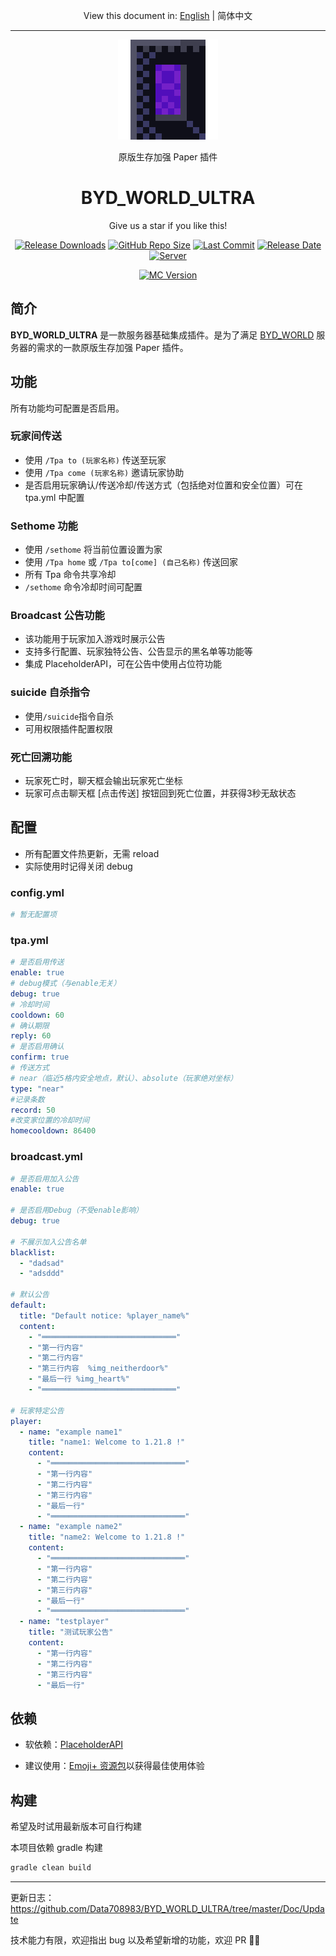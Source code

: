 <p align="center">
    View this document in: <a href="./README.md">English</a> | 简体中文
</p>

---

<a href="https://github.com/Data708983/BYD_WORLD_ULTRA">
  <p align="center"><img src="https://github.com/Data708983/BYD_WORLD_ULTRA/blob/master/Doc/Img/neitherDoor4.png" alt="BYD_ICON"></p>
</a>
<!-- <p align="center">Vanilla Survival Enhancement Server Basic Integration Plugin</p> -->
<p align="center">原版生存加强 Paper 插件</p>
<h1 align="center">BYD_WORLD_ULTRA</h1>

<p align="center">
    Give us a star if you like this!
</p>

<p align="center">
  <a href="https://github.com/Data708983/BYD_WORLD_ULTRA/releases"><img src="https://img.shields.io/github/downloads/Data708983/BYD_WORLD_ULTRA/total?color=%239F7AEA" alt="Release Downloads"></a>
  <a href="#"><img src="https://img.shields.io/github/repo-size/Data708983/BYD_WORLD_ULTRA?color=6882C4" alt="GitHub Repo Size"></a>
  <a href="#"><img src="https://img.shields.io/github/last-commit/Data708983/BYD_WORLD_ULTRA?color=%23638e66" alt="Last Commit"></a>
  <a href="#"><img src="https://img.shields.io/github/release-date/Data708983/BYD_WORLD_ULTRA?color=%15" alt="Release Date"></a>
  <a href="https://skin.dataseven.fun/"><img src="https://img.shields.io/badge/server-BYD__WORLD-%23cf51c6" alt="Server"></a>
</p>
<p align="center">
  <a href="#"><img src="https://img.shields.io/badge/MC_version-1.21.x-blue" alt="MC Version"></a>
</p>

## 简介

**BYD_WORLD_ULTRA** 是一款服务器基础集成插件。是为了满足 [BYD_WORLD](https://skin.dataseven.fun/) 服务器的需求的一款原版生存加强 Paper 插件。

## 功能

所有功能均可配置是否启用。

### 玩家间传送

- 使用 `/Tpa to (玩家名称)` 传送至玩家
- 使用 `/Tpa come (玩家名称)` 邀请玩家协助
- 是否启用玩家确认/传送冷却/传送方式（包括绝对位置和安全位置）可在 tpa.yml 中配置

### Sethome 功能

- 使用 `/sethome` 将当前位置设置为家
- 使用 `/Tpa home` 或 `/Tpa to[come] (自己名称)` 传送回家
- 所有 Tpa 命令共享冷却
- `/sethome` 命令冷却时间可配置

### Broadcast 公告功能

- 该功能用于玩家加入游戏时展示公告
- 支持多行配置、玩家独特公告、公告显示的黑名单等功能等
- 集成 PlaceholderAPI，可在公告中使用占位符功能

### suicide 自杀指令

- 使用`/suicide`指令自杀
- 可用权限插件配置权限

### 死亡回溯功能

- 玩家死亡时，聊天框会输出玩家死亡坐标
- 玩家可点击聊天框 [点击传送] 按钮回到死亡位置，并获得3秒无敌状态

## 配置

- 所有配置文件热更新，无需 reload
- 实际使用时记得关闭 debug

### config.yml

```yml
# 暂无配置项
```

### tpa.yml

```yml
# 是否启用传送
enable: true
# debug模式（与enable无关）
debug: true
# 冷却时间
cooldown: 60
# 确认期限
reply: 60
# 是否启用确认
confirm: true
# 传送方式
# near（临近5格内安全地点，默认）、absolute（玩家绝对坐标）
type: "near"
#记录条数
record: 50
#改变家位置的冷却时间
homecooldown: 86400
```

### broadcast.yml

```yml
# 是否启用加入公告
enable: true

# 是否启用Debug（不受enable影响）
debug: true

# 不展示加入公告名单
blacklist:
  - "dadsad"
  - "adsddd"

# 默认公告
default:
  title: "Default notice: %player_name%"
  content:
    - "══════════════════════════════"
    - "第一行内容"
    - "第二行内容"
    - "第三行内容  %img_neitherdoor%"
    - "最后一行 %img_heart%"
    - "══════════════════════════════"

# 玩家特定公告
player:
  - name: "example name1"
    title: "name1: Welcome to 1.21.8 !"
    content:
      - "══════════════════════════════"
      - "第一行内容"
      - "第二行内容"
      - "第三行内容"
      - "最后一行"
      - "══════════════════════════════"
  - name: "example name2"
    title: "name2: Welcome to 1.21.8 !"
    content:
      - "══════════════════════════════"
      - "第一行内容"
      - "第二行内容"
      - "第三行内容"
      - "最后一行"
      - "══════════════════════════════"
  - name: "testplayer"
    title: "测试玩家公告"
    content:
      - "第一行内容"
      - "第二行内容"
      - "第三行内容"
      - "最后一行"
```


## 依赖

- 软依赖：[PlaceholderAPI](https://github.com/PlaceholderAPI/PlaceholderAPI)

- 建议使用：[Emoji+ 资源包](https://modrinth.com/resourcepack/emoji-plus)以获得最佳使用体验

## 构建

希望及时试用最新版本可自行构建

本项目依赖 gradle 构建

```sh
gradle clean build
```

---

更新日志：https://github.com/Data708983/BYD_WORLD_ULTRA/tree/master/Doc/Update

技术能力有限，欢迎指出 bug 以及希望新增的功能，欢迎 PR 🙏🏻
